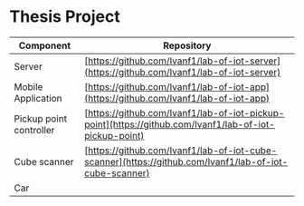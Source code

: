 # Thesis Project

| Component           |  Repository                                                                                                                   |
| ------------------- |  ---------------------------------------------------------------------------------------------------------------------------- |
| Server    |  [https://github.com/Ivanf1/lab-of-iot-server](https://github.com/Ivanf1/lab-of-iot-server)                     |
| Mobile Application     |  [https://github.com/Ivanf1/lab-of-iot-app](https://github.com/Ivanf1/lab-of-iot-app)                       |
| Pickup point controller   |  [https://github.com/Ivanf1/lab-of-iot-pickup-point](https://github.com/Ivanf1/lab-of-iot-pickup-point)                   |
| Cube scanner           |  [https://github.com/Ivanf1/lab-of-iot-cube-scanner](https://github.com/Ivanf1/lab-of-iot-cube-scanner)                                     |
| Car        |                    |
